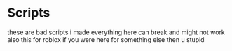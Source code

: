 # Scripts
these are bad scripts i made
everything here can break and might not work
also this for roblox if you were here for something else then u stupid
